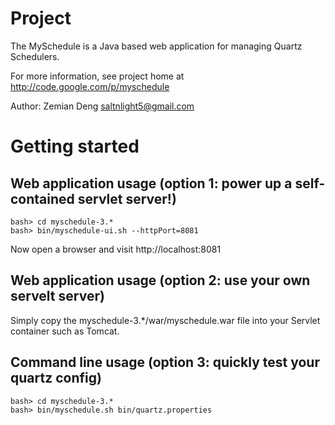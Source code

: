 # Project

The MySchedule is a Java based web application for managing Quartz Schedulers.

For more information, see project home at http://code.google.com/p/myschedule

Author: Zemian Deng <saltnlight5@gmail.com>


# Getting started

## Web application usage (option 1: power up a self-contained servlet server!)
	
	bash> cd myschedule-3.*
	bash> bin/myschedule-ui.sh --httpPort=8081

Now open a browser and visit http://localhost:8081

## Web application usage (option 2: use your own servelt server)

Simply copy the myschedule-3.*/war/myschedule.war file into your Servlet container such as Tomcat.

## Command line usage (option 3: quickly test your quartz config)

	bash> cd myschedule-3.*
	bash> bin/myschedule.sh bin/quartz.properties

